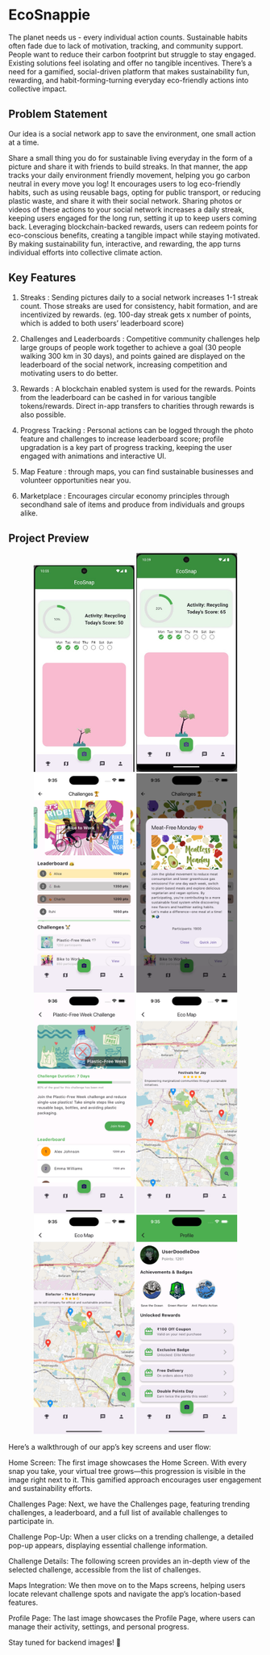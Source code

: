# EcoSnappie

The planet needs us - every individual action counts. Sustainable habits often fade due to lack of motivation, tracking, and community support. People want to reduce their carbon footprint but struggle to stay engaged. Existing solutions feel isolating and offer no tangible incentives. There’s a need for a gamified, social-driven platform that makes sustainability fun, rewarding, and habit-forming-turning everyday eco-friendly actions into collective impact.

## Problem Statement 

Our idea is a social network app to save the environment, one small action at a time. 

Share a small thing you do for sustainable living everyday in the form of a picture and share it with friends to build streaks. In that manner, the app tracks your daily environment friendly movement, helping you go carbon neutral in every move you log! It encourages users to log eco-friendly habits, such as using reusable bags, opting for public transport, or reducing plastic waste, and share it with their social network. Sharing photos or videos of these actions to your social network increases a daily streak, keeping users engaged for the long run, setting it up to keep users coming back. Leveraging blockchain-backed rewards, users can redeem points for eco-conscious benefits, creating a tangible impact while staying motivated. By making sustainability fun, interactive, and rewarding, the app turns individual efforts into collective climate action.

## Key Features 

1. Streaks : Sending pictures daily to a social network increases 1-1 streak count. Those streaks are used for consistency, habit formation, and are incentivized by rewards. (eg. 100-day streak gets x number of points, which is added to both users’ leaderboard score)

2. Challenges and Leaderboards : Competitive community challenges help large groups of people work together to achieve a goal (30 people
walking 300 km in 30 days), and points gained are displayed on the leaderboard of the social network, increasing competition and motivating users to do better.

3. Rewards : A blockchain enabled system is used for the rewards. Points from the leaderboard can be cashed in for various tangible tokens/rewards. Direct in-app transfers to charities through rewards is also possible.
   
4. Progress Tracking : Personal actions can be logged through the photo feature and challenges to increase leaderboard score; profile upgradation is a key part of progress tracking, keeping the user engaged with animations and interactive UI.

5. Map Feature : through maps, you can find sustainable businesses and volunteer opportunities near you.

6. Marketplace : Encourages circular economy principles through secondhand sale of items and produce from individuals and groups alike.

## Project Preview 

<div align="center">
   <img src="assets/github/home2.jpg" width="200" />
  <img src="assets/github/home1.jpg" width="200" />
  <img src="assets/github/challenge.png" width="200" />
  <img src="assets/github/chalpop.png" width="200" />
  <img src="assets/github/chaldeets.png" width="200" />
  <img src="assets/github/map.png" width="200" />
  <img src="assets/github/map2.png" width="200" />
  <img src="assets/github/profile.png" width="200" />
</div>

Here’s a walkthrough of our app’s key screens and user flow:

Home Screen: The first image showcases the Home Screen. With every snap you take, your virtual tree grows—this progression is visible in the image right next to it. This gamified approach encourages user engagement and sustainability efforts.

Challenges Page: Next, we have the Challenges page, featuring trending challenges, a leaderboard, and a full list of available challenges to participate in.

Challenge Pop-Up: When a user clicks on a trending challenge, a detailed pop-up appears, displaying essential challenge information.

Challenge Details: The following screen provides an in-depth view of the selected challenge, accessible from the list of challenges.

Maps Integration: We then move on to the Maps screens, helping users locate relevant challenge spots and navigate the app’s location-based features.

Profile Page: The last image showcases the Profile Page, where users can manage their activity, settings, and personal progress.

Stay tuned for backend images! 🚀
